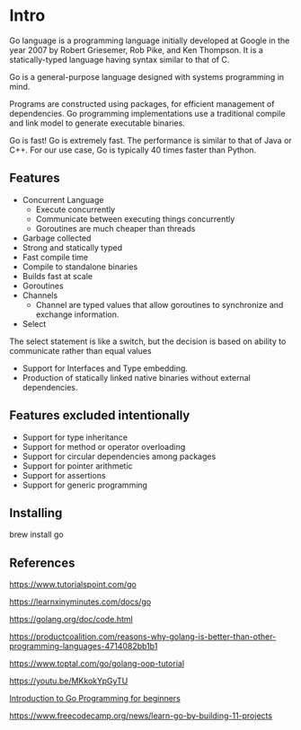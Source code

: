 # Intro

Go language is a programming language initially developed at Google in the year 2007 by Robert Griesemer, Rob Pike, and Ken Thompson. It is a statically-typed language having syntax similar to that of C.

Go is a general-purpose language designed with systems programming in mind.

Programs are constructed using packages, for efficient management of dependencies. Go programming implementations use a traditional compile and link model to generate executable binaries.

Go is fast! Go is extremely fast. The performance is similar to that of Java or C++. For our use case, Go is typically 40 times faster than Python.

## Features

- Concurrent Language
  - Execute concurrently
  - Communicate between executing things concurrently
  - Goroutines are much cheaper than threads
- Garbage collected
- Strong and statically typed
- Fast compile time
- Compile to standalone binaries
- Builds fast at scale
- Goroutines
- Channels
  - Channel are typed values that allow goroutines to synchronize and exchange information.
- Select

The select statement is like a switch, but the decision is based on ability to communicate rather than equal values

- Support for Interfaces and Type embedding.
- Production of statically linked native binaries without external dependencies.

## Features excluded intentionally

- Support for type inheritance
- Support for method or operator overloading
- Support for circular dependencies among packages
- Support for pointer arithmetic
- Support for assertions
- Support for generic programming

## Installing

brew install go

## References

<https://www.tutorialspoint.com/go>

<https://learnxinyminutes.com/docs/go>

<https://golang.org/doc/code.html>

<https://productcoalition.com/reasons-why-golang-is-better-than-other-programming-languages-4714082bb1b1>

<https://www.toptal.com/go/golang-oop-tutorial>

<https://youtu.be/MKkokYpGyTU>

[Introduction to Go Programming for beginners](https://www.youtube.com/watch?v=jpKysZwllVw&ab_channel=ThatDevOpsGuy)

<https://www.freecodecamp.org/news/learn-go-by-building-11-projects>
